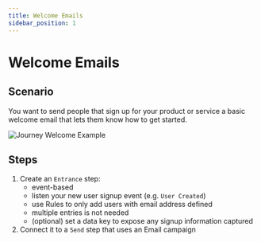 ```yaml
---
title: Welcome Emails
sidebar_position: 1
---
```


# Welcome Emails

## Scenario
You want to send people that sign up for your product or service a basic welcome email that lets them know how to get started.

![Journey Welcome Example](/img/journeys_example_welcome.png)

## Steps
1. Create an `Entrance` step:
    - event-based
    - listen your new user signup event (e.g. `User Created`)
    - use Rules to only add users with email address defined
    - multiple entries is not needed
    - (optional) set a data key to expose any signup information captured
2. Connect it to a `Send` step that uses an Email campaign
